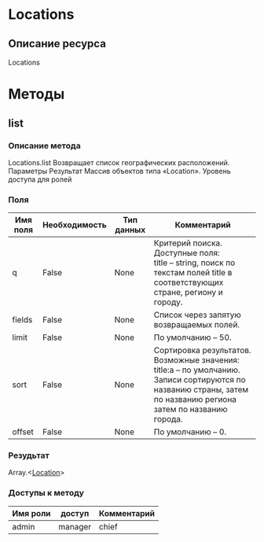
# Locations

## Описание ресурса
Locations

# Методы

## list

### Описание метода
Locations.list
Возвращает список географических расположений.
Параметры
Результат
Массив объектов типа «Location».
Уровень доступа для ролей

### Поля

| Имя поля | Необходимость | Тип данных | Комментарий |
|---|---|---|---|
|q|False|None|Критерий поиска.<br/>Доступные поля:<br/>title – string, поиск по текстам полей title в соответствующих стране, региону и городу.<br/>|
|fields|False|None|Список через запятую возвращаемых полей.<br/>|
|limit|False|None|По умолчанию – 50.<br/>|
|sort|False|None|Сортировка результатов.<br/>Возможные значения:<br/>title:a – по умолчанию. Записи сортируются по названию страны, затем по названию региона затем по названию города.<br/>|
|offset|False|None|По умолчанию – 0.<br/>|

### Резудьтат
Array.<[Location](/docs/types/Location.md)>
### Доступы к методу

| Имя роли | доступ | Комментарий |
|---|---|---|
|admin|manager|chief|chief_partner|operator|admin_partner